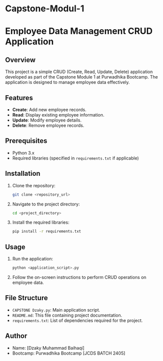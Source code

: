 # Capstone-Modul-1

# Employee Data Management CRUD Application

## Overview

This project is a simple CRUD (Create, Read, Update, Delete) application developed as part of the Capstone Module 1 at Purwadhika Bootcamp. The application is designed to manage employee data effectively.

## Features

- **Create**: Add new employee records.
- **Read**: Display existing employee information.
- **Update**: Modify employee details.
- **Delete**: Remove employee records.

## Prerequisites

- Python 3.x
- Required libraries (specified in `requirements.txt` if applicable)

## Installation

1. Clone the repository:
    ```bash
    git clone <repository_url>
    ```
2. Navigate to the project directory:
    ```bash
    cd <project_directory>
    ```
3. Install the required libraries:
    ```bash
    pip install -r requirements.txt
    ```

## Usage

1. Run the application:
    ```bash
    python <application_script>.py
    ```
2. Follow the on-screen instructions to perform CRUD operations on employee data.

## File Structure

- `CAPSTONE Dzaky.py`: Main application script.
- `README.md`: This file containing project documentation.
- `requirements.txt`: List of dependencies required for the project.

## Author

- Name: [Dzaky Muhammad Baihaqi]
- Bootcamp: Purwadhika Bootcamp [JCDS BATCH 2405]

